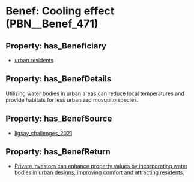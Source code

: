 # Benef: __Cooling effect__ (PBN__Benef_471)

## Property: has_Beneficiary

* [urban residents](../Stakeholder/PBN__Stakeholder_209)

## Property: has_BenefDetails

Utilizing water bodies in urban areas can reduce local temperatures and provide habitats for less urbanized mosquito species.

## Property: has_BenefSource

* [ligsay_challenges_2021](../Article/PBN__Article_95)

## Property: has_BenefReturn

* [Private investors can enhance property values by incorporating water bodies in urban designs, improving comfort and attracting residents.](../BenefReturn/PBN__BenefReturn_511)

